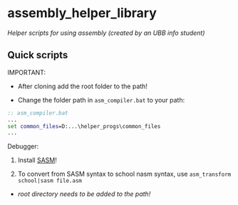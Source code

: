 # assembly_helper_library
_Helper scripts for using assembly (created by an UBB info student)_


## Quick scripts
 IMPORTANT:
* After cloning add the root folder to the path!

* Change the folder path in `asm_compiler.bat` to your path:

```bat
:: asm_compiler.bat
...
set common_files=D:...\helper_progs\common_files
...
```

Debugger:

1. Install [SASM](https://github.com/Dman95/SASM)!

2. To convert from SASM syntax to school nasm syntax, use `asm_transform school|sasm file.asm`

* _root directory needs to be added to the path!_
